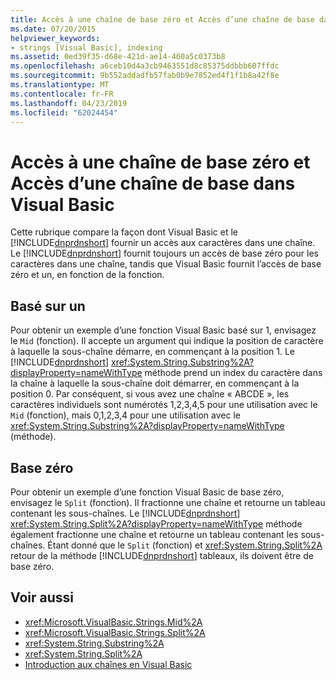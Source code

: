 ```yaml
---
title: Accès à une chaîne de base zéro et Accès d’une chaîne de base dans Visual Basic
ms.date: 07/20/2015
helpviewer_keywords:
- strings [Visual Basic], indexing
ms.assetid: 0ed39f35-d68e-421d-ae14-460a5c0373b8
ms.openlocfilehash: a6ceb10d4a3cb9463551d8c85375ddbbb607ffdc
ms.sourcegitcommit: 9b552addadfb57fab0b9e7852ed4f1f1b8a42f8e
ms.translationtype: MT
ms.contentlocale: fr-FR
ms.lasthandoff: 04/23/2019
ms.locfileid: "62024454"
---
```

# <a name="zero-based-vs-one-based-string-access-in-visual-basic"></a>Accès à une chaîne de base zéro et Accès d’une chaîne de base dans Visual Basic
Cette rubrique compare la façon dont Visual Basic et le [!INCLUDE[dnprdnshort](~/includes/dnprdnshort-md.md)] fournir un accès aux caractères dans une chaîne. Le [!INCLUDE[dnprdnshort](~/includes/dnprdnshort-md.md)] fournit toujours un accès de base zéro pour les caractères dans une chaîne, tandis que Visual Basic fournit l’accès de base zéro et un, en fonction de la fonction.  
  
## <a name="one-based"></a>Basé sur un  
 Pour obtenir un exemple d’une fonction Visual Basic basé sur 1, envisagez le `Mid` (fonction). Il accepte un argument qui indique la position de caractère à laquelle la sous-chaîne démarre, en commençant à la position 1. Le [!INCLUDE[dnprdnshort](~/includes/dnprdnshort-md.md)] <xref:System.String.Substring%2A?displayProperty=nameWithType> méthode prend un index du caractère dans la chaîne à laquelle la sous-chaîne doit démarrer, en commençant à la position 0. Par conséquent, si vous avez une chaîne « ABCDE », les caractères individuels sont numérotés 1,2,3,4,5 pour une utilisation avec le `Mid` (fonction), mais 0,1,2,3,4 pour une utilisation avec le <xref:System.String.Substring%2A?displayProperty=nameWithType> (méthode).  
  
## <a name="zero-based"></a>Base zéro  
 Pour obtenir un exemple d’une fonction Visual Basic de base zéro, envisagez le `Split` (fonction). Il fractionne une chaîne et retourne un tableau contenant les sous-chaînes. Le [!INCLUDE[dnprdnshort](~/includes/dnprdnshort-md.md)] <xref:System.String.Split%2A?displayProperty=nameWithType> méthode également fractionne une chaîne et retourne un tableau contenant les sous-chaînes. Étant donné que le `Split` (fonction) et <xref:System.String.Split%2A> retour de la méthode [!INCLUDE[dnprdnshort](~/includes/dnprdnshort-md.md)] tableaux, ils doivent être de base zéro.  
  
## <a name="see-also"></a>Voir aussi

- <xref:Microsoft.VisualBasic.Strings.Mid%2A>
- <xref:Microsoft.VisualBasic.Strings.Split%2A>
- <xref:System.String.Substring%2A>
- <xref:System.String.Split%2A>
- [Introduction aux chaînes en Visual Basic](../../../../visual-basic/programming-guide/language-features/strings/introduction-to-strings.md)
